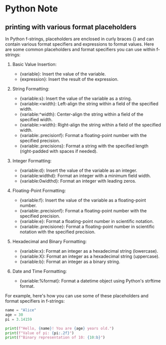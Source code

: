 # Python Note

## printing with various format placeholders

In Python f-strings, placeholders are enclosed in curly braces {} and can contain various format specifiers and expressions to format values. Here are some common placeholders and format specifiers you can use within f-strings:

1. Basic Value Insertion:

   - {variable}: Insert the value of the variable.
   - {expression}: Insert the result of the expression.

2. String Formatting:

   - {variable:s}: Insert the value of the variable as a string.
   - {variable:<width}: Left-align the string within a field of the specified width.
   - {variable:^width}: Center-align the string within a field of the specified width.
   - {variable:>width}: Right-align the string within a field of the specified width.
   - {variable:.precisionf}: Format a floating-point number with the specified precision.
   - {variable:.precisions}: Format a string with the specified length (right-padded with spaces if needed).

3. Integer Formatting:

   - {variable:d}: Insert the value of the variable as an integer.
   - {variable:widthd}: Format an integer with a minimum field width.
   - {variable:0widthd}: Format an integer with leading zeros.

4. Floating-Point Formatting:

   - {variable:f}: Insert the value of the variable as a floating-point number.
   - {variable:.precisionf}: Format a floating-point number with the specified precision.
   - {variable:e}: Format a floating-point number in scientific notation.
   - {variable:.precisione}: Format a floating-point number in scientific notation with the specified precision.

5. Hexadecimal and Binary Formatting:

   - {variable:x}: Format an integer as a hexadecimal string (lowercase).
   - {variable:X}: Format an integer as a hexadecimal string (uppercase).
   - {variable:b}: Format an integer as a binary string.

6. Date and Time Formatting:

   - {variable:%format}: Format a datetime object using Python's strftime format.

For example, here's how you can use some of these placeholders and format specifiers in f-strings:

```python
name = "Alice"
age = 30
pi = 3.14159

print(f"Hello, {name}! You are {age} years old.")
print(f"Value of pi: {pi:.2f}")
print(f"Binary representation of 10: {10:b}")
```
